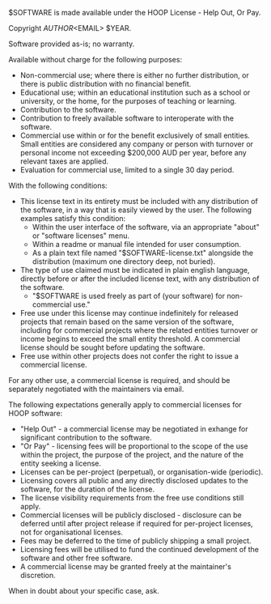 $SOFTWARE is made available under the HOOP License - Help Out, Or Pay.

Copyright $AUTHOR <$EMAIL> $YEAR.

Software provided as-is; no warranty.

Available without charge for the following purposes:

- Non-commercial use; where there is either no further distribution, or there is public distribution with no financial benefit.
- Educational use; within an educational institution such as a school or university, or the home, for the purposes of teaching or learning.
- Contribution to the software.
- Contribution to freely available software to interoperate with the software.
- Commercial use within or for the benefit exclusively of small entities. Small entities are considered any company or person with turnover or personal income not exceeding $200,000 AUD per year, before any relevant taxes are applied.
- Evaluation for commercial use, limited to a single 30 day period.

With the following conditions:

- This license text in its entirety must be included with any distribution of the software, in a way that is easily viewed by the user. The following examples satisfy this condition:
	- Within the user interface of the software, via an appropriate "about" or "software licenses" menu.
	- Within a readme or manual file intended for user consumption.
	- As a plain text file named "$SOFTWARE-license.txt" alongside the distribution (maximum one directory deep, not buried).
- The type of use claimed must be indicated in plain english language, directly before or after the included license text, with any distribution of the software.
	- "$SOFTWARE is used freely as part of (your software) for non-commercial use."
- Free use under this license may continue indefinitely for released projects that remain based on the same version of the software, including for commercial projects where the related entities turnover or income begins to exceed the small entity threshold. A commercial license should be sought before updating the software.
- Free use within other projects does not confer the right to issue a commercial license.

For any other use, a commercial license is required, and should be separately negotiated with the maintainers via email.

The following expectations generally apply to commercial licenses for HOOP software:

- "Help Out" - a commercial license may be negotiated in exhange for significant contribution to the software.
- "Or Pay" - licensing fees will be proportional to the scope of the use within the project, the purpose of the project, and the nature of the entity seeking a license.
- Licenses can be per-project (perpetual), or organisation-wide (periodic).
- Licensing covers all public and any directly disclosed updates to the software, for the duration of the license.
- The license visibility requirements from the free use conditions still apply.
- Commercial licenses will be publicly disclosed - disclosure can be deferred until after project release if required for per-project licenses, not for organisational licenses.
- Fees may be deferred to the time of publicly shipping a small project.
- Licensing fees will be utilised to fund the continued development of the software and other free software.
- A commercial license may be granted freely at the maintainer's discretion.

When in doubt about your specific case, ask.
